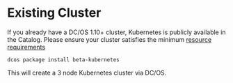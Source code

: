# Existing Cluster

If you already have a DC/OS 1.10+ cluster, Kubernetes is publicly available in the Catalog.
Please ensure your cluster satisfies the minimum [resource requirements](https://docs.mesosphere.com/service-docs/beta-kubernetes/0.3.0-1.9.0-beta/install/#prerequisites/)

```
dcos package install beta-kubernetes
```

This will create a 3 node Kubernetes cluster via DC/OS.